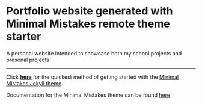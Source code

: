 # Portfolio website generated with Minimal Mistakes remote theme starter

A personal website intended to showcase both my school projects and presonal projects

---

Click [**here**](https://github.com/mmistakes/mm-github-pages-starter/generate) for the quickest method of getting started with the [Minimal Mistakes Jekyll theme](https://github.com/mmistakes/minimal-mistakes).

Documentation for the Minimal Mistakes theme can be found [here](https://mmistakes.github.io/minimal-mistakes/docs/configuration/)


